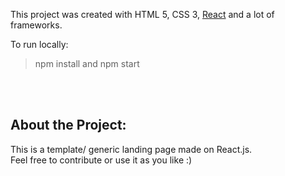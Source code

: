 This project was created with HTML 5, CSS 3, [React](https://github.com/facebook/create-react-app)
and a lot of frameworks. 

To run locally:
>npm install and npm start
<br>
<br>

## About the Project:
This is a template/ generic landing page made on React.js. <br>
Feel free to contribute or use it as you like :) 

